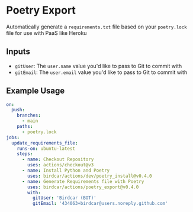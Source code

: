 
# Poetry Export

Automatically generate a `requirements.txt` file based on your `poetry.lock` file for use with PaaS like Heroku

## Inputs

- `gitUser`: The `user.name` value you'd like to pass to Git to commit with
- `gitEmail`: The `user.email` value you'd like to pass to Git to commit with

## Example Usage

```yaml
on:
  push:
    branches:
      - main
    paths:
      - poetry.lock
jobs:
  update_requirements_file:
    runs-on: ubuntu-latest
    steps:
      - name: Checkout Repository
        uses: actions/checkout@v3
      - name: Install Python and Poetry
        uses: birdcar/actions/dev/poetry_install@v0.4.0
      - name: Generate Requirements file with Poetry
        uses: birdcar/actions/poetry_export@v0.4.0
        with:
          gitUser: 'Birdcar (BOT)'
          gitEmail: '434063+birdcar@users.noreply.github.com'
```
